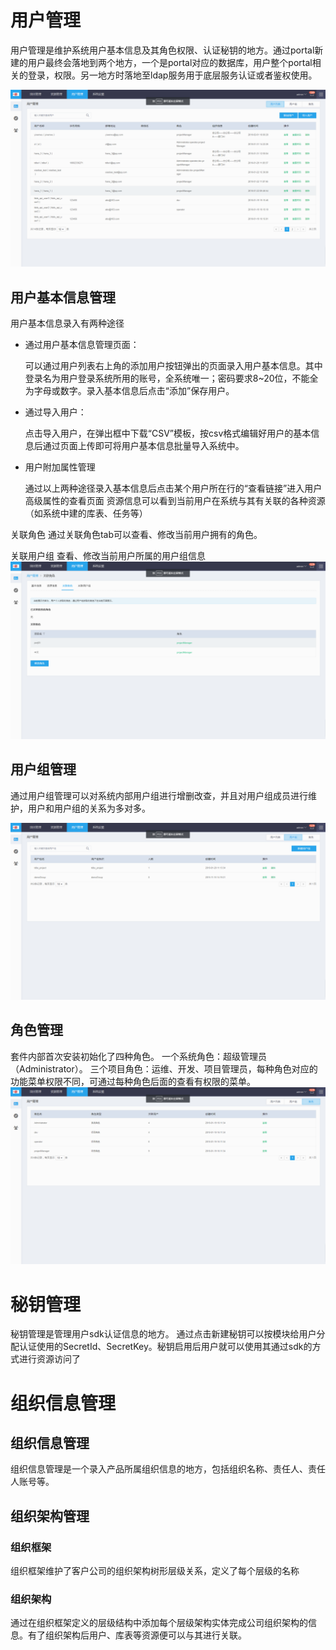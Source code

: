 
# 用户管理
  用户管理是维护系统用户基本信息及其角色权限、认证秘钥的地方。通过portal新建的用户最终会落地到两个地方，一个是portal对应的数据库，用户整个portal相关的登录，权限。另一地方时落地至ldap服务用于底层服务认证或者鉴权使用。

  ![](/平台管理/图片/用户管理2.png)

## 用户基本信息管理
用户基本信息录入有两种途径

*  通过用户基本信息管理页面：

    可以通过用户列表右上角的添加用户按钮弹出的页面录入用户基本信息。其中登录名为用户登录系统所用的账号，全系统唯一；密码要求8~20位，不能全为字母或数字。录入基本信息后点击“添加”保存用户。



* 通过导入用户：

    点击导入用户，在弹出框中下载“CSV”模板，按csv格式编辑好用户的基本信息后通过页面上传即可将用户基本信息批量导入系统中。


* 用户附加属性管理

  通过以上两种途径录入基本信息后点击某个用户所在行的“查看链接”进入用户高级属性的查看页面
 资源信息可以看到当前用户在系统与其有关联的各种资源（如系统中建的库表、任务等）

 关联角色 通过关联角色tab可以查看、修改当前用户拥有的角色。

 关联用户组 查看、修改当前用户所属的用户组信息
     ![](/平台管理/图片/用户关联角色.png)


## 用户组管理
通过用户组管理可以对系统内部用户组进行增删改查，并且对用户组成员进行维护，用户和用户组的关系为多对多。

  ![](/平台管理/图片/用户组.png)

## 角色管理
套件内部首次安装初始化了四种角色。
一个系统角色：超级管理员（Administrator）。
三个项目角色：运维、开发、项目管理员，每种角色对应的功能菜单权限不同，可通过每种角色后面的查看有权限的菜单。
  ![](/平台管理/图片/角色.png)


# 秘钥管理
秘钥管理是管理用户sdk认证信息的地方。
通过点击新建秘钥可以按模块给用户分配认证使用的SecretId、SecretKey。秘钥启用后用户就可以使用其通过sdk的方式进行资源访问了




# 组织信息管理

## 组织信息管理
组织信息管理是一个录入产品所属组织信息的地方，包括组织名称、责任人、责任人账号等。

## 组织架构管理

### 组织框架
组织框架维护了客户公司的组织架构树形层级关系，定义了每个层级的名称

### 组织架构
通过在组织框架定义的层级结构中添加每个层级架构实体完成公司组织架构的信息。有了组织架构后用户、库表等资源便可以与其进行关联。
